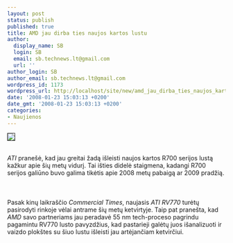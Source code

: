 ```yaml
---
layout: post
status: publish
published: true
title: AMD jau dirba ties naujos kartos lustu
author:
  display_name: SB
  login: SB
  email: sb.technews.lt@gmail.com
  url: ''
author_login: SB
author_email: sb.technews.lt@gmail.com
wordpress_id: 1173
wordpress_url: http://localhost/site/new/amd_jau_dirba_ties_naujos_kartos_lustu/
date: '2008-01-23 15:03:13 +0200'
date_gmt: '2008-01-23 15:03:13 +0200'
categories:
- Naujienos
---
```

<div class="imgright"><img src="http://tbn0.google.com/images?q=tbn:gayWg3rFXe8xFM:http://www.zebulon.fr/medias/Image/actus/radeon-hd-3850-3870.jpg" border="1"></div>
<p><br><i>ATI</i> pranešė, kad jau greitai žadą išleisti naujos kartos R700 serijos lustą kažkur apie šių metų vidurį. Tai išties didelė staigmena, kadangi R700 serijos galiūno buvo galima tikėtis apie 2008 metų pabaigą ar 2009 pradžią.<br />
<br><br />
<br>Pasak kinų laikraščio <i>Commercial Times</i>, naujasis <i>ATI RV770</i> turėtų pasirodyti rinkoje vėlai antrame šių metų ketvirtyje. Taip pat pranešta, kad <i>AMD</i> savo partneriams jau peradavė 55 nm tech-proceso pagrindu pagamintu RV770 lusto pavyzdžius, kad pastarieji galėtų juos išanalizuoti ir vaizdo plokštes su šiuo lustu išleisti jau artėjančiam ketvirčiui.<br />
<br></p>
